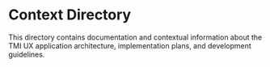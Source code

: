 # Context Directory

This directory contains documentation and contextual information about the TMI UX application architecture, implementation plans, and development guidelines.
